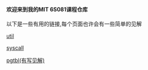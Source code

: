#### 欢迎来到我的MIT 6S081课程仓库
以下是一些有用的链接,每个页面也许会有一些简单的见解

[util](https://github.com/manch1n/6S081lab/tree/myutil)

[syscall](https://github.com/manch1n/6S081lab/tree/mysyscall)

[pgtbl(有写见解)](https://github.com/manch1n/6S081lab/tree/mypgtbl) 